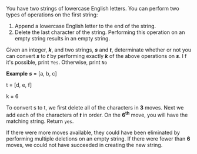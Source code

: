 You have two strings of lowercase English letters. You can perform two types of operations on the first string:
1) Append a lowercase English letter to the end of the string.
2) Delete the last character of the string. Performing this operation on an empty string results in an empty string.

Given an integer, **_k_**, and two strings, **_s_** and **_t_**, determinate whether or not you can convert **_s_** to **_t_** 
by performing exactly **_k_** of the above operations on **_s_**. I f it's possible, print `Yes`. Otherwise, print `No`

**Example** **_s_** = [a, b, c]

t = [d, e, f]

k = 6

To convert s to t, we first delete all of the characters in **3** moves. Next we add each of the characters of **_t_** in order. On the
**6<sup>th</sup>** move, you will have the matching string. Return `yes`.

If there were more moves available, they could have been eliminated by performing multiple deletions on an empty string. If
there were fewer than **6** moves, we could not have succeeded in creating the new string.